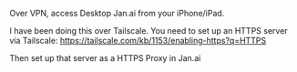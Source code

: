 Over VPN, access Desktop Jan.ai from your iPhone/iPad.

I have been doing this over Tailscale. You need to set up an HTTPS server via Tailscale:
https://tailscale.com/kb/1153/enabling-https?q=HTTPS

Then set up that server as a HTTPS Proxy in Jan.ai

